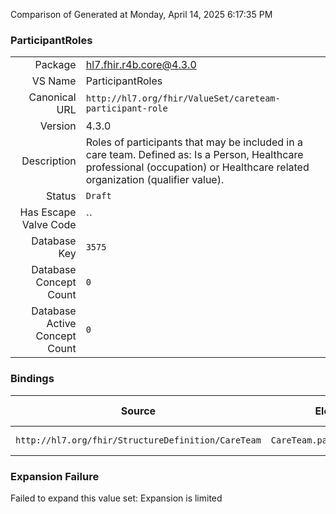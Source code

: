 Comparison of 
Generated at Monday, April 14, 2025 6:17:35 PM

### ParticipantRoles

|      |     |
| ---: | --- |
| Package | hl7.fhir.r4b.core@4.3.0 |
| VS Name | ParticipantRoles |
| Canonical URL | `http://hl7.org/fhir/ValueSet/careteam-participant-role` |
| Version | 4.3.0 |
| Description | Roles of participants that may be included in a care team.  Defined as: Is a Person, Healthcare professional (occupation) or Healthcare related organization (qualifier value). |
| Status | `Draft` |
| Has Escape Valve Code | `` |
| Database Key | `3575` |
| Database Concept Count | `0` |
| Database Active Concept Count | `0` |
### Bindings

| Source | Element | Binding | Strength | Element Short |
| ------ | ------- | ------- | -------- | ------------- |
| `http://hl7.org/fhir/StructureDefinition/CareTeam` | `CareTeam.participant.role` | `http://hl7.org/fhir/ValueSet/careteam-participant-role` | `Example` | Type of involvement |

### Expansion Failure

Failed to expand this value set: Expansion is limited

